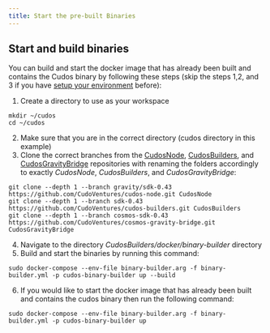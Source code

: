 ```yaml
---
title: Start the pre-built Binaries
---
```


## Start and build binaries

You can build and start the docker image that has already been built and contains the Cudos binary by following these steps (skip the steps 1,2, and 3 if you have [setup your environment](/docs/build-and-earn/testnet-guides/prerequisites.md) before):
1. Create a directory to use as your workspace
```
mkdir ~/cudos
cd ~/cudos
```
2. Make sure that you are in the correct directory (cudos directory in this example)
3. Clone the correct branches from the [CudosNode](https://github.com/CudoVentures/cudos-node), [CudosBuilders](https://github.com/CudoVentures/cudos-builders), and [CudosGravityBridge](https://github.com/CudoVentures/cosmos-gravity-bridge) repositories with renaming the folders accordingly to exactly _CudosNode_, _CudosBuilders_, and _CudosGravityBridge_:
```
git clone --depth 1 --branch gravity/sdk-0.43 https://github.com/CudoVentures/cudos-node.git CudosNode
git clone --depth 1 --branch sdk-0.43  https://github.com/CudoVentures/cudos-builders.git CudosBuilders
git clone --depth 1 --branch cosmos-sdk-0.43 https://github.com/CudoVentures/cosmos-gravity-bridge.git CudosGravityBridge
```
4. Navigate to the directory _CudosBuilders/docker/binary-builder_ directory
5. Build and start the binaries by running this command:
```
sudo docker-compose --env-file binary-builder.arg -f binary-builder.yml -p cudos-binary-builder up --build
```
6. If you would like to start the docker image that has already been built and contains the cudos binary then run the following command:
```
sudo docker-compose --env-file binary-builder.arg -f binary-builder.yml -p cudos-binary-builder up
```
